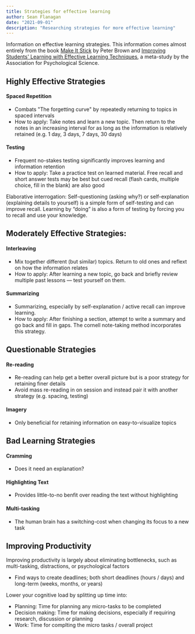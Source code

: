 ```yaml
---
title: Strategies for effective learning
author: Sean Flanagan
date: "2021-09-01"
description: "Researching strategies for more effective learning"
---
```


Information on effective learning strategies. This information comes almost entirely from the book [Make It Stick](https://www.amazon.com/Make-Stick-Peter-C-Brown-ebook/dp/B00JQ3FN7M/) by Peter Brown and [Improving Students' Learning with Effective Learning Techniques](https://pcl.sitehost.iu.edu/rgoldsto/courses/dunloskyimprovinglearning.pdf), a meta-study by the Association for Psychological Science.

## Highly Effective Strategies

#### Spaced Repetition

- Combats "The forgetting curve" by repeatedly returning to topics in spaced intervals
- How to apply: Take notes and learn a new topic. Then return to the notes in an increasing interval for as long as the information is relatively retained (e.g. 1 day, 3 days, 7 days, 30 days)

#### Testing

- Frequent no-stakes testing significantly improves learning and information retention
- How to apply: Take a practice test on learned material. Free recall and short answer tests may be best but cued recall (flash cards, multiple choice, fill in the blank) are also good

Elaborative interrogation: Self-questioning (asking why?) or self-explanation (explaining details to yourself) is a simple form of self-testing and can improve recall. Learning by “doing” is also a form of testing by forcing you to recall and use your knowledge.

## Moderately Effective Strategies:

#### Interleaving

- Mix together different (but similar) topics. Return to old ones and reflext on how the information relates
- How to apply: After learning a new topic, go back and briefly review multiple past lessons — test yourself on them.

#### Summarizing

- Summarizing, especially by self-explanation / active recall can improve learning.
- How to apply: After finishing a section, attempt to write a summary and go back and fill in gaps. The cornell note-taking method incorporates this strategy.

## Questionable Strategies

#### Re-reading

- Re-reading can help get a better overall picture but is a poor strategy for retaining finer details
- Avoid mass re-reading in on session and instead pair it with another strategy (e.g. spacing, testing)

#### Imagery

- Only beneficial for retaining information on easy-to-visualize topics

## Bad Learning Strategies

#### Cramming

- Does it need an explanation?

#### Highlighting Text

- Provides little-to-no benfit over reading the text without highlighting

#### Multi-tasking

- The human brain has a switching-cost when changing its focus to a new task

## Improving Productivity

Improving productivity is largely about eliminating bottlenecks, such as multi-tasking, distractions, or psychological factors

- Find ways to create deadlines; both short deadlines (hours / days) and long-term (weeks, months, or years)

Lower your cognitive load by splitting up time into:

- Planning: Time for planning any micro-tasks to be completed
- Decision making: Time for making decisions, especially if requiring research, discussion or planning
- Work: Time for complting the micro tasks / overall project
